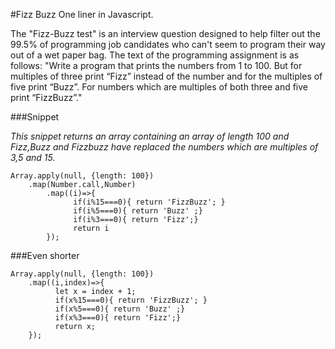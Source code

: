#Fizz Buzz One liner in Javascript. 

The "Fizz-Buzz test" is an interview question designed to help filter out the 99.5% of programming job candidates who can't seem to program their way out of a wet paper bag. The text of the programming assignment is as follows:
"Write a program that prints the numbers from 1 to 100. But for multiples of three print “Fizz” instead of the number and for the multiples of five print “Buzz”. For numbers which are multiples of both three and five print “FizzBuzz”."

###Snippet

*This snippet returns an array containing an array of length 100 and Fizz,Buzz and Fizzbuzz have replaced the numbers which are multiples of 3,5 and 15.*

    Array.apply(null, {length: 100})
        .map(Number.call,Number)
            .map((i)=>{ 
                  if(i%15===0){ return 'FizzBuzz'; } 
                  if(i%5===0){ return 'Buzz' ;} 
                  if(i%3===0){ return 'Fizz';}   
                  return i  
            });

###Even shorter

    Array.apply(null, {length: 100})
        .map((i,index)=>{
              let x = index + 1;
              if(x%15===0){ return 'FizzBuzz'; } 
              if(x%5===0){ return 'Buzz' ;} 
              if(x%3===0){ return 'Fizz';}   
              return x;  
        });
